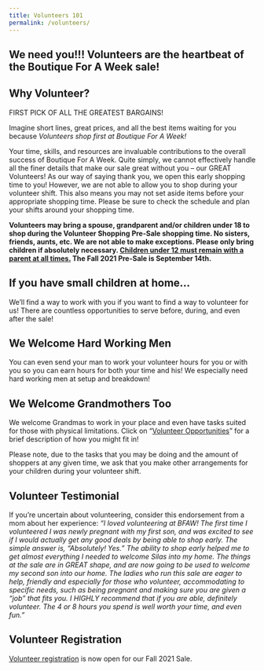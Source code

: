 ```yaml
---
title: Volunteers 101
permalink: /volunteers/
---
```


## We need you!!! Volunteers are the heartbeat of the Boutique For A Week sale!

## Why Volunteer?

FIRST PICK OF ALL THE GREATEST BARGAINS!

Imagine short lines, great prices, and all the best items waiting for you because *Volunteers shop first at Boutique For A Week!*

Your time, skills, and resources are invaluable contributions to the overall success of Boutique For A Week. Quite simply, we cannot effectively handle all the finer details that make our sale great without you &#8211; our GREAT Volunteers! As our way of saying thank you, we open this early shopping time to you! However, we are not able to allow you to shop during your volunteer shift. This also means you may not set aside items before your appropriate shopping time. Please be sure to check the schedule and plan your shifts around your shopping time.

**Volunteers may bring a spouse, grandparent and/or children under 18 to shop during the Volunteer Shopping Pre-Sale shopping time. No sisters, friends, aunts, etc. We are not able to make exceptions. Please only bring children if absolutely necessary. <u>Children under 12 must remain with a parent at all times.</u> The Fall 2021 Pre-Sale is September 14th.**

## If you have small children at home&#8230;

We&#8217;ll find a way to work with you if you want to find a way to volunteer for us! There are countless opportunities to serve before, during, and even after the sale!

## We Welcome Hard Working Men
You can even send your man to work your volunteer hours for you or with you so you can earn hours for both your time and his! We especially need hard working men at setup and breakdown!

## We Welcome Grandmothers Too
We welcome Grandmas to work in your place and even have tasks suited for those with physical limitations. Click on &#8220;[Volunteer Opportunities](/volunteers/volunteer-opportunities/)&#8221; for a brief description of how you might fit in!

Please note, due to the tasks that you may be doing and the amount of shoppers at any given time, we ask that you make other arrangements for your children during your volunteer shift.

## Volunteer Testimonial
If you&#8217;re uncertain about volunteering, consider this endorsement from a mom about her experience:
*&#8220;I loved volunteering at BFAW! The first time I volunteered I was newly pregnant with my first son, and was excited to see if I would actually get any good deals by being able to shop early. The simple answer is, &#8220;Absolutely! Yes.&#8221; The ability to shop early helped me to get almost everything I needed to welcome Silas into my home. The things at the sale are in GREAT shape, and are now going to be used to welcome my second son into our home. The ladies who run this sale are eager to help, friendly and especially for those who volunteer, accommodating to specific needs, such as being pregnant and making sure you are given a &#8220;job&#8221; that fits you. I HIGHLY recommend that if you are able, definitely volunteer. The 4 or 8 hours you spend is well worth your time, and even fun.&#8221;*

## Volunteer Registration

[Volunteer registration](/register/) is now open for our Fall 2021 Sale.
